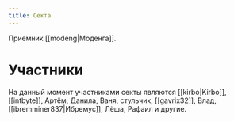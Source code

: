 ```yaml
---
title: Секта
---
```

Приемник [[modeng|Моденга]].
# Участники

На данный момент участниками секты являются
[[kirbo|Kirbo]], [[intbyte]], Артём, Данила, Ваня, стульчик, [[gavrix32]], Влад, [[ibremminer837|Ибремус]], Лёша, Рафаил и другие. 
